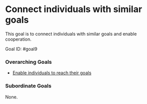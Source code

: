 # Connect individuals with similar goals

This goal is to connect individuals with similar goals and enable cooperation.

Goal ID: #goal9

### Overarching Goals
- [Enable individuals to reach their goals](enable-individuals-to-reach-goals.md)

### Subordinate Goals
None.
